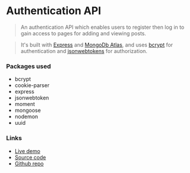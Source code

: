 # Authentication API

> An authentication API which enables users to register then log in to gain access to pages for adding and viewing posts.

> It's built with [Express](https://expressjs.com/) and [MongoDb Atlas](https://www.mongodb.com/atlas), and uses [bcrypt](https://www.npmjs.com/package/bcrypt) for authentication and [jsonwebtokens](https://www.npmjs.com/package/jsonwebtoken) for authorization.

### Packages used
- bcrypt
- cookie-parser
- express
- jsonwebtoken
- moment
- mongoose
- nodemon
- uuid

### Links
- [Live demo](https://express-api-login-with-jwt.rolandjlevy.repl.co)
- [Source code](https://replit.com/@RolandJLevy/express-api-login-with-jwt)
- [Github repo](https://github.com/rolandjlevy/express-api-login-with-jwt)